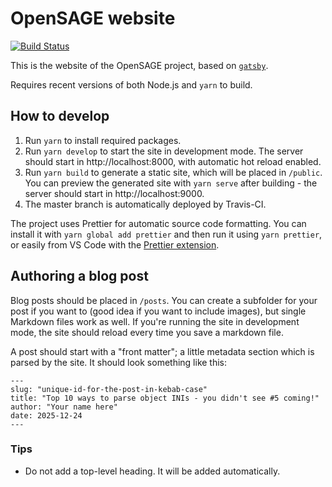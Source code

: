 # OpenSAGE website

[![Build Status](https://travis-ci.org/OpenSAGE/opensage.github.io.svg?branch=master)](https://travis-ci.org/OpenSAGE/opensage.github.io)

This is the website of the OpenSAGE project, based on [`gatsby`](https://www.gatsbyjs.org/).

Requires recent versions of both Node.js and `yarn` to build.

## How to develop

1. Run `yarn` to install required packages.
3. Run `yarn develop` to start the site in development mode. The server should start in http://localhost:8000, with automatic hot reload enabled.
4. Run `yarn build` to generate a static site, which will be placed in `/public`. You can preview the generated site with `yarn serve` after building - the server should start in http://localhost:9000.
5. The master branch is automatically deployed by Travis-CI.

The project uses Prettier for automatic source code formatting. You can install it with `yarn global add prettier` and then run it using `yarn prettier`, or easily from VS Code with the [Prettier extension](https://marketplace.visualstudio.com/items?itemName=esbenp.prettier-vscode).

## Authoring a blog post

Blog posts should be placed in `/posts`. You can create a subfolder for your post if you want to (good idea if you want to include images), but single Markdown files work as well. If you're running the site in development mode, the site should reload every time you save a markdown file.

A post should start with a "front matter"; a little metadata section which is parsed by the site. It should look something like this:

```
---
slug: "unique-id-for-the-post-in-kebab-case"
title: "Top 10 ways to parse object INIs - you didn't see #5 coming!"
author: "Your name here"
date: 2025-12-24
---
```

### Tips

- Do not add a top-level heading. It will be added automatically.
